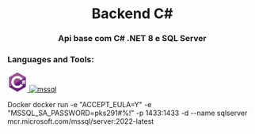<h1 align="center">Backend C#</h1>
<h3 align="center">Api base com C# .NET 8 e SQL Server</h3>


<h3 align="left">Languages and Tools:</h3>
<p align="left"> <a href="https://www.w3schools.com/cs/" target="_blank" rel="noreferrer"> <img src="https://raw.githubusercontent.com/devicons/devicon/master/icons/csharp/csharp-original.svg" alt="csharp" width="40" height="40"/> </a> <a href="https://www.microsoft.com/en-us/sql-server" target="_blank" rel="noreferrer"> <img src="https://www.svgrepo.com/show/303229/microsoft-sql-server-logo.svg" alt="mssql" width="40" height="40"/> </a> </p>

Docker 
docker run -e "ACCEPT_EULA=Y" -e "MSSQL_SA_PASSWORD=pks291#%!" -p 1433:1433 -d --name sqlserver mcr.microsoft.com/mssql/server:2022-latest